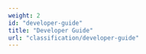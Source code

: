 ```yaml
---
weight: 2
id: "developer-guide"
title: "Developer Guide"
url: "classification/developer-guide"
---
```


